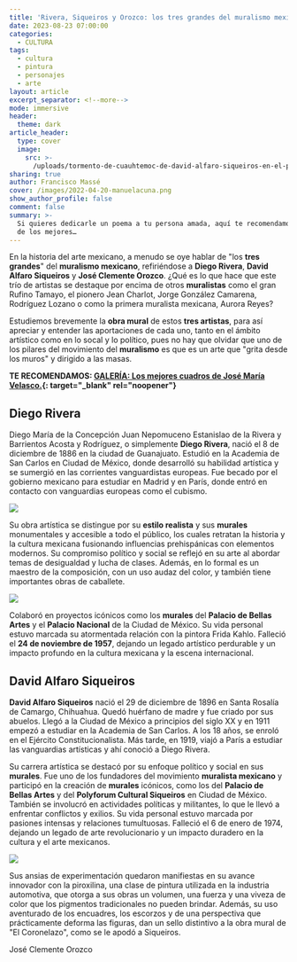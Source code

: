 ```yaml
---
title: 'Rivera, Siqueiros y Orozco: los tres grandes del muralismo mexicano'
date: 2023-08-23 07:00:00
categories:
  - CULTURA
tags:
  - cultura
  - pintura
  - personajes
  - arte
layout: article
excerpt_separator: <!--more-->
mode: immersive
header:
  theme: dark
article_header:
  type: cover
  image:
    src: >-
      /uploads/tormento-de-cuauhtemoc-de-david-alfaro-siqueiros-en-el-palacio-de-bellas-artes-03.jpeg
sharing: true
author: Francisco Massé
cover: /images/2022-04-20-manuelacuna.png
show_author_profile: false
comment: false
summary: >-
  Si quieres dedicarle un poema a tu persona amada, aquí te recomendamos cinco
  de los mejores…
---
```

En la historia del arte mexicano, a menudo se oye hablar de "los **tres grandes**" del **muralismo mexicano**, refiriéndose a **Diego Rivera**, **David Alfaro Siqueiros** y **José Clemente Orozco**. ¿Qué es lo que hace que este trío de artistas se destaque por encima de otros **muralistas** como el gran Rufino Tamayo, el pionero Jean Charlot, Jorge González Camarena, Rodríguez Lozano o como la primera muralista mexicana, Aurora Reyes?

Estudiemos brevemente la **obra mural** de estos **tres artistas**, para así apreciar y entender las aportaciones de cada uno, tanto en el ámbito artístico como en lo socal y lo político, pues no hay que olvidar que uno de los pilares del movimiento del **muralismo** es que es un arte que "grita desde los muros" y dirigido a las masas.

**TE RECOMENDAMOS: [GALERÍA: Los mejores cuadros de José María Velasco.](https://blog.tonoysumariachi.com/cultura/2022/09/02/galeria-los-mejores-cuadros-de-jose-maria-velasco.html){: target="_blank" rel="noopener"}**

## Diego Rivera

Diego María de la Concepción Juan Nepomuceno Estanislao de la Rivera y Barrientos Acosta y Rodríguez, o simplemente **Diego Rivera**, nació el 8 de diciembre de 1886 en la ciudad de Guanajuato. Estudió en la Academia de San Carlos en Ciudad de México, donde desarrolló su habilidad artística y se sumergió en las corrientes vanguardistas europeas. Fue becado por el gobierno mexicano para estudiar en Madrid y en París, donde entró en contacto con vanguardias europeas como el cubismo.

![](https://upload.wikimedia.org/wikipedia/commons/thumb/0/05/MURAL_DIEGO_RIVERA.jpg/1024px-MURAL_DIEGO_RIVERA.jpg)

Su obra artística se distingue por su **estilo realista** y sus **murales** monumentales y accesible a todo el público, los cuales retratan la historia y la cultura mexicana fusionando influencias prehispánicas con elementos modernos. Su compromiso político y social se reflejó en su arte al abordar temas de desigualdad y lucha de clases. Además, en lo formal es un maestro de la composición, con un uso audaz del color, y también tiene importantes obras de caballete.

![](https://upload.wikimedia.org/wikipedia/commons/thumb/9/94/Palacio_de_Bellas_Artes_-_Mural_El_Hombre_in_cruce_de_caminos_Rivera_3.jpg/1024px-Palacio_de_Bellas_Artes_-_Mural_El_Hombre_in_cruce_de_caminos_Rivera_3.jpg)

Colaboró en proyectos icónicos como los **murales** del **Palacio de Bellas Artes** y el **Palacio Nacional** de la Ciudad de México. Su vida personal estuvo marcada su atormentada relación con la pintora Frida Kahlo. Falleció el **24 de noviembre de 1957**, dejando un legado artístico perdurable y un impacto profundo en la cultura mexicana y la escena internacional.

## David Alfaro Siqueiros

**David Alfaro Siqueiros** nació el 29 de diciembre de 1896 en Santa Rosalía de Camargo, Chihuahua. Quedó huérfano de madre y fue criado por sus abuelos. Llegó a la Ciudad de México a principios del siglo XX y en 1911 empezó a estudiar en la Academia de San Carlos. A los 18 años, se enroló en el Ejército Constitucionalista. Más tarde, en 1919, viajó a París a estudiar las vanguardias artísticas y ahí conoció a Diego Rivera.

Su carrera artística se destacó por su enfoque político y social en sus **murales**. Fue uno de los fundadores del movimiento **muralista mexicano** y participó en la creación de **murales** icónicos, como los del **Palacio de Bellas Artes** y del **Polyforum Cultural Siqueiros** en Ciudad de México. También se involucró en actividades políticas y militantes, lo que le llevó a enfrentar conflictos y exilios. Su vida personal estuvo marcada por pasiones intensas y relaciones tumultuosas. Falleció el 6 de enero de 1974, dejando un legado de arte revolucionario y un impacto duradero en la cultura y el arte mexicanos.

![](https://upload.wikimedia.org/wikipedia/commons/thumb/9/91/Tormento_de_Cuauht%C3%A9moc_de_David_Alfaro_Siqueiros_en_el_Palacio_de_Bellas_Artes_03.jpg/1024px-Tormento_de_Cuauht%C3%A9moc_de_David_Alfaro_Siqueiros_en_el_Palacio_de_Bellas_Artes_03.jpg)

Sus ansias de experimentación quedaron manifiestas en su avance innovador con la piroxilina, una clase de pintura utilizada en la industria automotiva, que otorga a sus obras un volumen, una fuerza y una viveza de color que los pigmentos tradicionales no pueden brindar. Además, su uso aventurado de los encuadres, los escorzos y de una perspectiva que prácticamente deforma las figuras, dan un sello distintivo a la obra mural de "El Coronelazo", como se le apodó a Siqueiros.



José Clemente Orozco